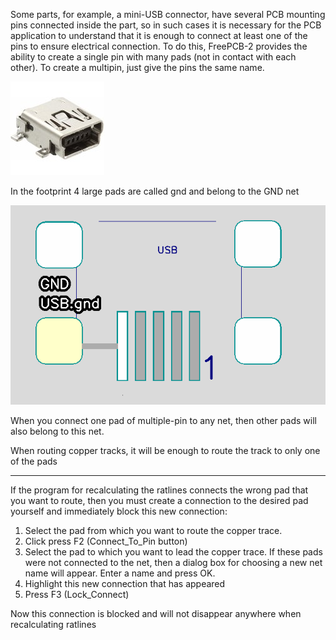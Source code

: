 Some parts, for example, a mini-USB connector, have several PCB mounting pins connected inside the part, so in such cases it is necessary for the PCB application to understand that it is enough to connect at least one of the pins to ensure electrical connection. To do this, FreePCB-2 provides the ability to create a single pin with many pads (not in contact with each other). To create a multipin, just give the pins the same name.

![](pictures/miniusb.jpg)

In the footprint 4 large pads are called gnd and belong to the GND net

![](pictures/usb.png)

When you connect one pad of multiple-pin to any net, then other pads will also belong to this net.

When routing copper tracks, it will be enough to route the track to only one of the pads

***

If the program for recalculating the ratlines connects the wrong pad that you want to route, then you must create a connection to the desired pad yourself and immediately block this new connection:

1) Select the pad from which you want to route the copper trace.
2) Click press F2 (Connect_To_Pin button)
3) Select the pad to which you want to lead the copper trace. If these pads were not connected to the net, then a dialog box for choosing a new net name will appear. Enter a name and press OK.
4) Highlight this new connection that has appeared
5) Press F3 (Lock_Connect)

Now this connection is blocked and will not disappear anywhere when recalculating ratlines




